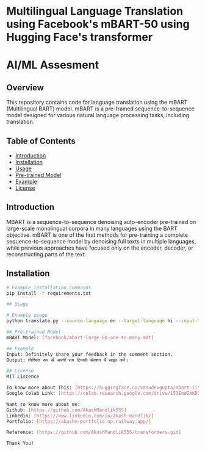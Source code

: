 # Multilingual Language Translation using Facebook's mBART-50 using Hugging Face's transformer
# AI/ML Assesment

## Overview

This repository contains code for language translation using the mBART (Multilingual BART) model. mBART is a pre-trained sequence-to-sequence model designed for various natural language processing tasks, including translation.

## Table of Contents

- [Introduction](#introduction)
- [Installation](#installation)
- [Usage](#usage)
- [Pre-trained Model](#pre-trained-model)
- [Example](#example)
- [License](#license)

## Introduction

MBART is a sequence-to-sequence denoising auto-encoder pre-trained on large-scale monolingual corpora in many languages using the BART objective. mBART is one of the first methods for pre-training a complete sequence-to-sequence model by denoising full texts in multiple languages, while previous approaches have focused only on the encoder, decoder, or reconstructing parts of the text.

## Installation

```bash
# Example installation commands
pip install -r requirements.txt

## Usage

# Example usage
python translate.py --source-language en --target-language hi --input-text "Definitely share your feedback in the comment section."

## Pre-trained Model
mBART Model: [facebook/mbart-large-50-one-to-many-mmt]

## Example
Input: Definitely share your feedback in the comment section.
Output: निश्चित रूप से अपनी राय टिप्पणी सेक्शन में साझा करें।

## License
MIT Liscence

To know more about This: [https://huggingface.co/vasudevgupta/mbart-iitb-hin-eng]
Google Colab Link: [https://colab.research.google.com/drive/153EnWGAKD1MUXj0qRTOpVmeMt5OsebIy#scrollTo=qVrQLzAtQr_J]

Want to know more about me:
Github: [https://github.com/AkashMandlik555]
Linkedin: [https://www.linkedin.com/in/akash-mandlik/]
Portfolio: [https://akashm-portfolio.up.railway.app/]

Reference: [https://github.com/AkashMandlik555/transformers.git]

Thank You!